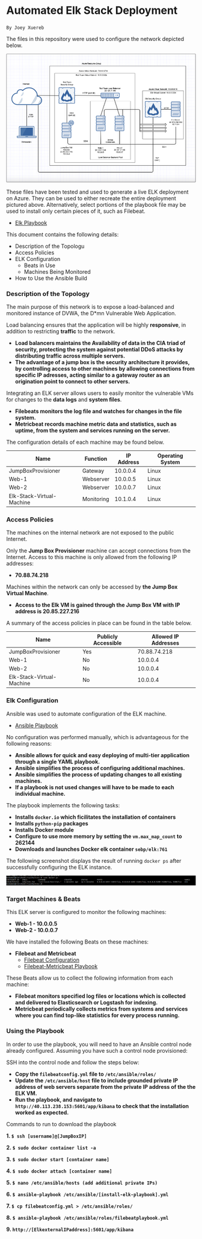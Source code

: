 # Automated Elk Stack Deployment
`By Joey Xuereb
`

The files in this repository were used to configure the network depicted below.

![Network Diagram](Images/Network_Diagram.png)

These files have been tested and used to generate a live ELK deployment on Azure. They can be used to either recreate the entire deployment pictured above. Alternatively, select portions of the playbook file may be used to install only certain pieces of it, such as Filebeat.

* [Elk Playbook](https://github.com/jcxuereb/Elk_Stack_Project/blob/main/YAML_Scripts/Elk_Playbook.yml)

This document contains the following details:

* Description of the Topologu
* Access Policies
* ELK Configuration
	* Beats in Use
	* Machines Being Monitored
* How to Use the Ansible Build
	
### Description of the Topology

The main purpose of this network is to expose a load-balanced and monitored instance of DVWA, the D*mn Vulnerable Web Application.

Load balancing ensures that the application will be highly **responsive**, in addition to restricting **traffic** to the network.

* **Load balancers maintains the Availability of data in the CIA triad of security, protecting the system against potential DDoS attacks by distributing traffic across multiple servers.** 
* **The advantage of a jump box is the security architecture it provides, by controlling access to other machines by allowing connections from specific IP adresses, acting similar to a gateway router as an origination point to connect to other servers.**

Integrating an ELK server allows users to easily monitor the vulnerable VMs for changes to the **data logs** and **system files**.

* **Filebeats monitors the log file and watches for changes in the file system.**
* **Metricbeat records machine metric data and statistics, such as uptime, from the system and services running on the server.**

The configuration details of each machine may be found below.

| Name                      | Function  |  IP Address | Operating System |
|---------------------------|-----------|-------------|------------------|
| JumpBoxProvisioner        | Gateway   |  10.0.0.4   | Linux            |
| Web-1                     | Webserver |  10.0.0.5   | Linux            |
| Web-2                     | Webserver |  10.0.0.7   | Linux            |
| Elk-Stack-Virtual-Machine | Monitoring|  10.1.0.4   | Linux            |

### Access Policies

The machines on the internal network are not exposed to the public Internet. 

Only the **Jump Box Provisioner** machine can accept connections from the Internet. Access to this machine is only allowed from the following IP addresses: 

* **70.88.74.218**

Machines within the network can only be accessed by **the Jump Box Virtual Machine**.

* **Access to the Elk VM is gained through the Jump Box VM with IP address is 20.85.227.216**

A summary of the access policies in place can be found in the table below.

| Name                      | Publicly Accessible | Allowed IP Addresses |
|---------------------------|---------------------|----------------------|
| JumpBoxProvisioner        | Yes                 | 70.88.74.218         |
| Web-1                     | No                  | 10.0.0.4             |
| Web-2                     | No                  | 10.0.0.4             |
| Elk-Stack-Virtual-Machine | No                  | 10.0.0.4             |

### Elk Configuration

Ansible was used to automate configuration of the ELK machine. 

* [Ansible Playbook](https://github.com/jcxuereb/Elk_Stack_Project/blob/main/YAML_Scripts/Ansible_Playbook.yml) 

No configuration was performed manually, which is advantageous for the following reasons:

* **Ansible allows for quick and easy deploying of multi-tier application through a single YAML playbook.**
* **Ansible simplifies the process of configuring additional machines.**
* **Ansible simplifies the process of updating changes to all existing machines.**
* **If a playbook is not used changes will have to be made to each individual machine.**

The playbook implements the following tasks:

- **Installs `docker.io` which ficilitates the installation of containers**
- **Installs `python-pip` packages**
- **Installs Docker module**
- **Configure to use more memory by setting the `vm.max_map_count` to 262144**
- **Downloads and launches Docker elk container `sebp/elk:761`**

The following screenshot displays the result of running `docker ps` after successfully configuring the ELK instance.

![docker ps output](Images/docker_ps_output.png)

### Target Machines & Beats
This ELK server is configured to monitor the following machines:

* **Web-1 - 10.0.0.5**
* **Web-2 - 10.0.0.7**

We have installed the following Beats on these machines:

* **Filebeat and Metricbeat**
	* [Filebeat Configuration](https://github.com/jcxuereb/Elk_Stack_Project/blob/main/YAML_Scripts/Filebeat_Configuration.yml)
	* [Filebeat-Metricbeat Playbook](https://github.com/jcxuereb/Elk_Stack_Project/blob/main/YAML_Scripts/Filebeat_Metricbeat_Playbook.yml)

These Beats allow us to collect the following information from each machine:

* **Filebeat monitors specified log files or locations which is collected and delivered to Elasticsearch or Logstash for indexing.**
* **Metricbeat periodically collects metrics from systems and services where you can find top-like statistics for every process running.**

### Using the Playbook
In order to use the playbook, you will need to have an Ansible control node already configured. Assuming you have such a control node provisioned: 

SSH into the control node and follow the steps below:

* **Copy the `filebeatconfig.yml` file to `/etc/ansible/roles/`**
* **Update the `/etc/ansible/host` file to include grounded private IP address of web servers separate from the private IP address of the the ELK VM.**
* **Run the playbook, and navigate to `http://40.113.238.153:5601/app/kibana` to check that the installation worked as expected.**



Commands to run to download the playbook

**1. `$ ssh [username]@[JumpBoxIP]`**

**2. `$ sudo docker container list -a`**

**3. `$ sudo docker start [container name]`**

**4. `$ sudo docker attach [container name]`**

**5. `$ nano /etc/ansible/hosts (add additional private IPs)`**

**6. `$ ansible-playbook /etc/ansible/[install-elk-playbook].yml`**

**7. `$ cp filebeatconfig.yml > /etc/ansible/roles/`**

**8. `$ ansible-playbook /etc/ansible/roles/filebeatplaybook.yml`**

**9. `http://[ElkexternalIPaddress]:5601/app/kibana`**
